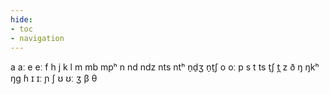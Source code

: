 ```yaml
---
hide:
- toc
- navigation
---
```

a
aː
e
eː
f
h
j
k
l
m
mb
mpʰ
n
nd
ndz
nts
ntʰ
n̠d̠ʒ
n̠t̠ʃ
o
oː
p
s
t
ts
t̠ʃ
t̪
z
ð
ŋ
ŋkʰ
ŋɡ
ɦ
ɪ
ɪː
ɲ
ʃ
ʊ
ʊː
ʒ
β
θ
